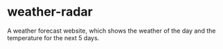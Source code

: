 # weather-radar
A weather forecast website, which shows the weather of the day and the temperature for the next 5 days.
